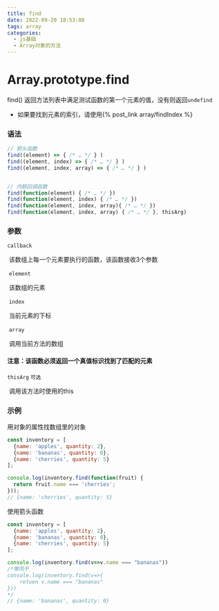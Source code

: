 ```yaml
---
title: find
date: 2022-09-20 18:53:08
tags: array
categories:
  - js基础
  - Array对象的方法
---
```


# Array.prototype.find

find() 返回方法列表中满足测试函数的第一个元素的值，没有则返回`undefind`

- 如果要找到元素的索引，请使用{% post_link array/findIndex %}

### 语法

```javascript
// 箭头函数
find((element) => { /* … */ } )
find((element, index) => { /* … */ } )
find((element, index, array) => { /* … */ } )


// 内联回调函数
find(function(element) { /* … */ })
find(function(element, index) { /* … */ })
find(function(element, index, array){ /* … */ })
find(function(element, index, array) { /* … */ }, thisArg)
```

### 参数

`callback`

​	该数组上每一个元素要执行的函数，该函数接收3个参数

​	`element`

​		该数组的元素

​	`index`

​		当前元素的下标

​	`array`

​		调用当前方法的数组

#### 注意：该函数必须返回一个真值标识找到了匹配的元素

`thisArg`		`可选`

​	调用该方法时使用的this

### 示例

用对象的属性找数组里的对象

```javascript
const inventory = [
  {name: 'apples', quantity: 2},
  {name: 'bananas', quantity: 0},
  {name: 'cherries', quantity: 5}
];

console.log(inventory.find(function(fruit) {
  return fruit.name === 'cherries';
}));
// {name: 'cherries', quantity: 5}
```

使用箭头函数

```javascript
const inventory = [
  {name: 'apples', quantity: 2},
  {name: 'bananas', quantity: 0},
  {name: 'cherries', quantity: 5}
];

console.log(inventory.find(v=>v.name === "bananas"))  
/*等同于 
console.log(inventory.find(v=>{
	retuen v.name === "bananas" 
}))
*/
// {name: 'bananas', quantity: 0}
```

